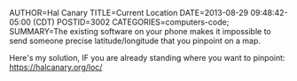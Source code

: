 AUTHOR=Hal Canary
TITLE=Current Location
DATE=2013-08-29 09:48:42-05:00 (CDT)
POSTID=3002
CATEGORIES=computers-code;
SUMMARY=The existing software on your phone makes it impossible to send someone precise latitude/longitude that you pinpoint on a map.

Here's my solution, IF you are already standing where you want to pinpoint: <https://halcanary.org/loc/>
